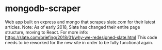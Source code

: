 # mongodb-scraper
Web app built on express and mongo that scrapes slate.com for their latest articles. Note: As of early 2018, Slate has changed their entire page structure, moving to React. For more info: https://slate.com/briefing/2018/01/why-we-redesigned-slate.html This code needs to be reworked for the new site in order to be fully functional again.
